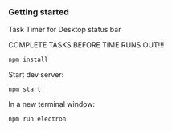 ### Getting started

Task Timer for Desktop status bar

COMPLETE TASKS BEFORE TIME RUNS OUT!!!

`npm install`

Start dev server:

`npm start`

In a new terminal window:

`npm run electron`
